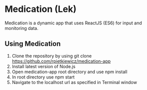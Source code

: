 # Medication (Lek) 

Medication is a dynamic app that uses ReactJS (ES6) for input and monitoring data.

## Using Medication

1. Clone the repository by using git clone https://github.com/rpietkiewicz/medication-app
2. Install latest version of Node.js
3. Open medication-app root directory and use npm install
4. In root directory use npm start
5. Navigate to the localhost url as specified in Terminal window

